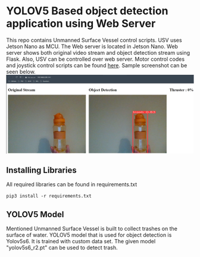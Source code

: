 # YOLOV5 Based object detection application using Web Server
This repo contains Unmanned Surface Vessel control scripts. USV uses Jetson Nano as MCU. The Web server is located in Jetson Nano. Web server shows both original video stream and object detection stream using Flask. Also, USV can be controlled over web server. Motor control codes and joystick control scripts can be found [here](https://github.com/alicamdal/motor_controller_usv). Sample screenshot can be seen below.
<br/>
<img src="static/sampless.png"/>
## Installing Libraries
All required libraries can be found in requirements.txt
```
pip3 install -r requirements.txt
```
## YOLOV5 Model
Mentioned Unmanned Surface Vessel is built to collect trashes on the surface of water. YOLOV5 model that is used for object detection is Yolov5s6. It is trained with custom data set. The given model "yolov5s6_r2.pt" can be used to detect trash.
